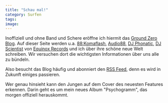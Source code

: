 ```yaml
---
title: "Schau mal!"
category: Surfen
tags: 
image: 
---
```


Inoffiziell und ohne Band und Schere eröffne ich hiermit das [Ground Zero Blog](http://www.the-groundzero.com/). Auf dieser Seite werden u.a. [88:Komaflash](http://www.88komaflash.de), [Audio88](http://www.audio88.de), [DJ Phonatic](http://www.myspace.com/phoneeziac), [DJ Scientist](http://www.myspace.com/djscientist) von [Equinox Records](http://www.e-q-x.net) und ich über ihre schöne neue Welt schreiben. Wir versuchen dort die wichtigsten Informationen über uns alle zu bündeln.  

  

Also besucht das Blog häufig und abonniert den [RSS Feed](http://www.the-groundzero.com/feed/), denn es wird in Zukunft einiges passieren.  

  

Wer genau hinsieht kann den Jungen auf dem Cover des neuesten Features erkennen. Darin geht es um mein neues Album "Psychogramm", das morgen offiziell herauskommt.